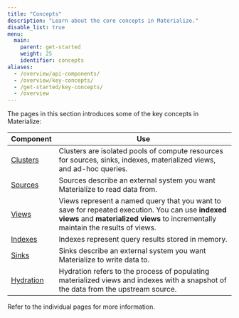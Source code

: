 ```yaml
---
title: "Concepts"
description: "Learn about the core concepts in Materialize."
disable_list: true
menu:
  main:
    parent: get-started
    weight: 25
    identifier: concepts
aliases:
  - /overview/api-components/
  - /overview/key-concepts/
  - /get-started/key-concepts/
  - /overview
---
```


The pages in this section introduces some of the key concepts in Materialize:

Component                                | Use
-----------------------------------------|-----
[Clusters](/concepts/clusters/)          | Clusters are isolated pools of compute resources for sources, sinks, indexes, materialized views, and ad-hoc queries.
[Sources](/concepts/sources/)            | Sources describe an external system you want Materialize to read data from.
[Views](/concepts/views/)    | Views represent a named query that you want to save for repeated execution. You can use **indexed views** and **materialized views** to incrementally maintain the results of views.
[Indexes](/concepts/indexes/)            | Indexes represent query results stored in memory.
[Sinks](/concepts/sinks/)                | Sinks describe an external system you want Materialize to write data to.
[Hydration](/concepts/hydration/)        | Hydration refers to the process of populating materialized views and indexes with a snapshot of the data from the upstream source.

Refer to the individual pages for more information.
